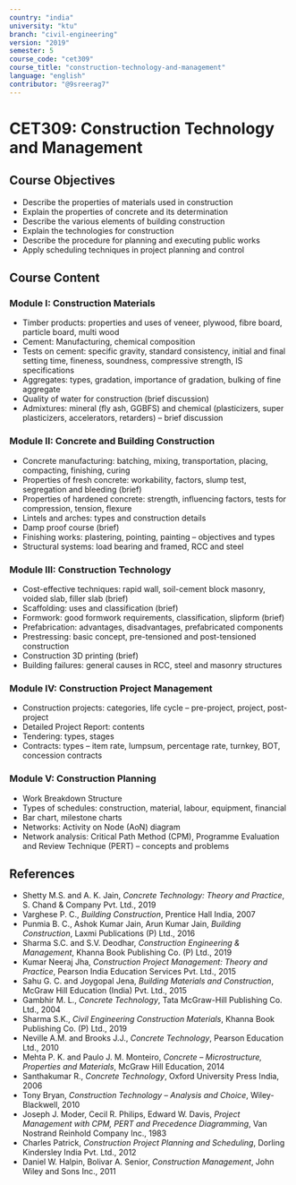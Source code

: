 ```yaml
---
country: "india"
university: "ktu"
branch: "civil-engineering"
version: "2019"
semester: 5
course_code: "cet309"
course_title: "construction-technology-and-management"
language: "english"
contributor: "@9sreerag7"
---
```


# CET309: Construction Technology and Management

## Course Objectives

- Describe the properties of materials used in construction  
- Explain the properties of concrete and its determination  
- Describe the various elements of building construction  
- Explain the technologies for construction  
- Describe the procedure for planning and executing public works  
- Apply scheduling techniques in project planning and control  

## Course Content

### Module I: Construction Materials

- Timber products: properties and uses of veneer, plywood, fibre board, particle board, multi wood  
- Cement: Manufacturing, chemical composition  
- Tests on cement: specific gravity, standard consistency, initial and final setting time, fineness, soundness, compressive strength, IS specifications  
- Aggregates: types, gradation, importance of gradation, bulking of fine aggregate  
- Quality of water for construction (brief discussion)  
- Admixtures: mineral (fly ash, GGBFS) and chemical (plasticizers, super plasticizers, accelerators, retarders) – brief discussion  

### Module II: Concrete and Building Construction

- Concrete manufacturing: batching, mixing, transportation, placing, compacting, finishing, curing  
- Properties of fresh concrete: workability, factors, slump test, segregation and bleeding (brief)  
- Properties of hardened concrete: strength, influencing factors, tests for compression, tension, flexure  
- Lintels and arches: types and construction details  
- Damp proof course (brief)  
- Finishing works: plastering, pointing, painting – objectives and types  
- Structural systems: load bearing and framed, RCC and steel  

### Module III: Construction Technology

- Cost-effective techniques: rapid wall, soil-cement block masonry, voided slab, filler slab (brief)  
- Scaffolding: uses and classification (brief)  
- Formwork: good formwork requirements, classification, slipform (brief)  
- Prefabrication: advantages, disadvantages, prefabricated components  
- Prestressing: basic concept, pre-tensioned and post-tensioned construction  
- Construction 3D printing (brief)  
- Building failures: general causes in RCC, steel and masonry structures  

### Module IV: Construction Project Management

- Construction projects: categories, life cycle – pre-project, project, post-project  
- Detailed Project Report: contents  
- Tendering: types, stages  
- Contracts: types – item rate, lumpsum, percentage rate, turnkey, BOT, concession contracts  

### Module V: Construction Planning

- Work Breakdown Structure  
- Types of schedules: construction, material, labour, equipment, financial  
- Bar chart, milestone charts  
- Networks: Activity on Node (AoN) diagram  
- Network analysis: Critical Path Method (CPM), Programme Evaluation and Review Technique (PERT) – concepts and problems  

## References

- Shetty M.S. and A. K. Jain, *Concrete Technology: Theory and Practice*, S. Chand & Company Pvt. Ltd., 2019  
- Varghese P. C., *Building Construction*, Prentice Hall India, 2007  
- Punmia B. C., Ashok Kumar Jain, Arun Kumar Jain, *Building Construction*, Laxmi Publications (P) Ltd., 2016  
- Sharma S.C. and S.V. Deodhar, *Construction Engineering & Management*, Khanna Book Publishing Co. (P) Ltd., 2019  
- Kumar Neeraj Jha, *Construction Project Management: Theory and Practice*, Pearson India Education Services Pvt. Ltd., 2015  
- Sahu G. C. and Joygopal Jena, *Building Materials and Construction*, McGraw Hill Education (India) Pvt. Ltd., 2015  
- Gambhir M. L., *Concrete Technology*, Tata McGraw-Hill Publishing Co. Ltd., 2004  
- Sharma S.K., *Civil Engineering Construction Materials*, Khanna Book Publishing Co. (P) Ltd., 2019  
- Neville A.M. and Brooks J.J., *Concrete Technology*, Pearson Education Ltd., 2010  
- Mehta P. K. and Paulo J. M. Monteiro, *Concrete – Microstructure, Properties and Materials*, McGraw Hill Education, 2014  
- Santhakumar R., *Concrete Technology*, Oxford University Press India, 2006  
- Tony Bryan, *Construction Technology – Analysis and Choice*, Wiley-Blackwell, 2010  
- Joseph J. Moder, Cecil R. Philips, Edward W. Davis, *Project Management with CPM, PERT and Precedence Diagramming*, Van Nostrand Reinhold Company Inc., 1983  
- Charles Patrick, *Construction Project Planning and Scheduling*, Dorling Kindersley India Pvt. Ltd., 2012  
- Daniel W. Halpin, Bolivar A. Senior, *Construction Management*, John Wiley and Sons Inc., 2011  
